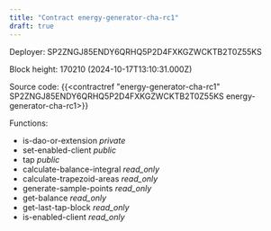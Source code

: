 ```yaml
---
title: "Contract energy-generator-cha-rc1"
draft: true
---
```

Deployer: SP2ZNGJ85ENDY6QRHQ5P2D4FXKGZWCKTB2T0Z55KS


 



Block height: 170210 (2024-10-17T13:10:31.000Z)

Source code: {{<contractref "energy-generator-cha-rc1" SP2ZNGJ85ENDY6QRHQ5P2D4FXKGZWCKTB2T0Z55KS energy-generator-cha-rc1>}}

Functions:

* is-dao-or-extension _private_
* set-enabled-client _public_
* tap _public_
* calculate-balance-integral _read_only_
* calculate-trapezoid-areas _read_only_
* generate-sample-points _read_only_
* get-balance _read_only_
* get-last-tap-block _read_only_
* is-enabled-client _read_only_
